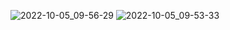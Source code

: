 ![2022-10-05_09-56-29](https://user-images.githubusercontent.com/50214016/193999275-c9918117-d080-49b1-b117-8478d51b823d.png)
![2022-10-05_09-53-33](https://user-images.githubusercontent.com/50214016/193999288-297326ef-eab0-4d18-83c8-14c3a0c2e25d.png)
